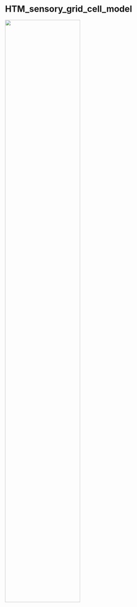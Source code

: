 # HTM_sensory_grid_cell_model




<img src="https://github.com/seantanabe/HTM_sensory_grid_cell_model/assets/170565753/5a7c6098-9e3c-4501-a7b1-e0616ff295af" width="70%" height="70%">

